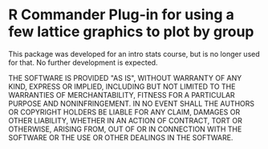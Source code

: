 # R Commander Plug-in for using a few lattice graphics to plot by group

This package was developed for an intro stats course, but is no longer used for that. No further development is expected.

THE SOFTWARE IS PROVIDED "AS IS", WITHOUT WARRANTY OF ANY KIND, EXPRESS OR IMPLIED, INCLUDING BUT NOT LIMITED TO THE WARRANTIES OF MERCHANTABILITY, FITNESS FOR A PARTICULAR PURPOSE AND NONINFRINGEMENT. IN NO EVENT SHALL THE AUTHORS OR COPYRIGHT HOLDERS BE LIABLE FOR ANY CLAIM, DAMAGES OR OTHER LIABILITY, WHETHER IN AN ACTION OF CONTRACT, TORT OR OTHERWISE, ARISING FROM, OUT OF OR IN CONNECTION WITH THE SOFTWARE OR THE USE OR OTHER DEALINGS IN THE SOFTWARE.